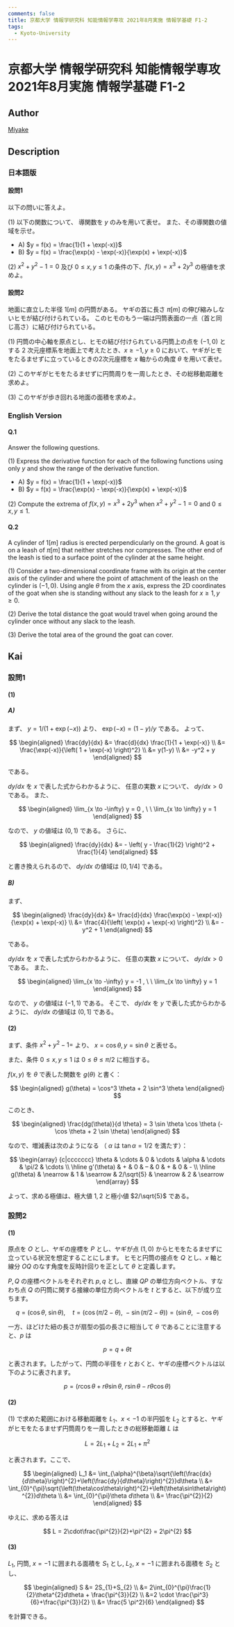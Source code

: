 ```yaml
---
comments: false
title: 京都大学 情報学研究科 知能情報学専攻 2021年8月実施 情報学基礎 F1-2
tags:
  - Kyoto-University
---
```

# 京都大学 情報学研究科 知能情報学専攻 2021年8月実施 情報学基礎 F1-2

## **Author**
[Miyake](https://miyake.github.io/exams/index.html)

## **Description**
### 日本語版
#### 設問1
以下の問いに答えよ。

(1) 以下の関数について、 導関数を $y$ のみを用いて表せ。 また、その導関数の値域を示せ。

 - A) $y = f(x) = \frac{1}{1 + \exp(-x)}$
 - B) $y = f(x) = \frac{\exp(x) - \exp(-x)}{\exp(x) + \exp(-x)}$

(2) $x^2 + y^2 - 1 = 0$ 及び $0 \le x,y \le 1$ の条件の下、$f(x, y) = x^3 + 2y^3$ の極値を求めよ。

#### 設問2
地面に直立した半径 $1[m]$ の円筒がある。 ヤギの首に長さ $\pi[m]$ の伸び縮みしないヒモが結び付けられている。 このヒモのもう一端は円筒表面の一点（首と同じ高さ）に結び付けられている。

(1) 円筒の中心軸を原点とし、ヒモの結び付けられている円筒上の点を $(-1,0)$ とする $2$ 次元座標系を地面上で考えたとき、$x \ge -1, y \ge 0$ において、ヤギがヒモをたるませずに立っているときの2次元座標を $x$ 軸からの角度 $\theta$ を用いて表せ。

(2) このヤギがヒモをたるませずに円筒周りを一周したとき、その総移動距離を求めよ。

(3) このヤギが歩き回れる地面の面積を求めよ。


### English Version
#### Q.1
Answer the following questions.

(1) Express the derivative function for each of the following functions using only $y$ and show the range of the derivative function.

 - A) $y = f(x) = \frac{1}{1 + \exp(-x)}$
 - B) $y = f(x) = \frac{\exp(x) - \exp(-x)}{\exp(x) + \exp(-x)}$

(2) Compute the extrema of $f(x, y) = x^3 + 2y^3$ when $x^2 + y^2 - 1 = 0$ and $0 \le x,y \le 1$.

#### Q.2
A cylinder of $1[m]$ radius is erected perpendicularly on the ground. A goat is on a leash
of $\pi[m]$ that neither stretches nor compresses. The other end of the leash is tied to a surface
point of the cylinder at the same height.

(1) Consider a two-dimensional coordinate frame with its origin at the center axis of the
cylinder and where the point of attachment of the leash on the cylinder is $(-1, 0)$.
Using angle $\theta$ from the $x$ axis, express the 2D coordinates of the goat when she is standing without any slack to the leash for $x \ge 1,y \ge 0$.

(2) Derive the total distance the goat would travel when going around the cylinder once without
any slack to the leash.

(3) Derive the total area of the ground the goat can cover.

## **Kai**
### 設問1
#### (1)
##### A) 
まず、 $y=1/(1+\exp(-x))$ より、 $\exp(-x) = (1-y)/y$ である。
よって、

$$
\begin{aligned}
\frac{dy}{dx}
&= \frac{d}{dx} \frac{1}{1 + \exp(-x)}
\\
&= \frac{\exp(-x)}{\left( 1 + \exp(-x) \right)^2}
\\
&= y(1-y)
\\
&= -y^2 + y
\end{aligned}
$$

である。

$dy/dx$ を $x$ で表した式からわかるように、
任意の実数 $x$ について、 $dy/dx \gt 0$ である。
また、

$$
\begin{aligned}
\lim_{x \to -\infty} y = 0
, \ \ 
\lim_{x \to \infty} y = 1
\end{aligned}
$$

なので、 $y$ の値域は $(0,1)$ である。
さらに、

$$
\begin{aligned}
\frac{dy}{dx}
&= - \left( y - \frac{1}{2} \right)^2 + \frac{1}{4}
\end{aligned}
$$

と書き換えられるので、 $dy/dx$ の値域は $(0,1/4]$ である。

##### B)
まず、

$$
\begin{aligned}
\frac{dy}{dx}
&= \frac{d}{dx} \frac{\exp(x) - \exp(-x)}{\exp(x) + \exp(-x)}
\\
&= \frac{4}{\left( \exp(x) + \exp(-x) \right)^2}
\\
&= -y^2 + 1
\end{aligned}
$$

である。

$dy/dx$ を $x$ で表した式からわかるように、
任意の実数 $x$ について、 $dy/dx \gt 0$ である。
また、

$$
\begin{aligned}
\lim_{x \to -\infty} y = -1
, \ \ 
\lim_{x \to \infty} y = 1
\end{aligned}
$$

なので、 $y$ の値域は $(-1,1)$ である。
そこで、 $dy/dx$ を $y$ で表した式からわかるように、
$dy/dx$ の値域は $(0,1]$ である。

#### (2)
まず、条件 $x^2+y^2-1=$ より、 $x = \cos \theta, y = \sin \theta$ と表せる。

また、条件 $0 \leq x, y \leq 1$ は $0 \leq \theta \leq \pi/2$ に相当する。

$f(x,y)$ を $\theta$ で表した関数を $g(\theta)$ と書く：

$$
\begin{aligned}
g(\theta) = \cos^3 \theta + 2 \sin^3 \theta
\end{aligned}
$$

このとき、

$$
\begin{aligned}
\frac{dg(\theta)}{d \theta} = 3 \sin \theta \cos \theta (- \cos \theta + 2 \sin \theta)
\end{aligned}
$$

なので、増減表は次のようになる
（ $\alpha$ は $\tan \alpha = 1/2$ を満たす）：

$$
\begin{array}
{c|ccccccc}
\theta     & \cdots & 0 & \cdots & \alpha & \cdots & \pi/2 & \cdots \\ \hline
g'(\theta) & + & 0 & – & 0 & + & 0 & - \\ \hline
g(\theta)  & \nearrow & 1 & \searrow & 2/\sqrt{5} & \nearrow & 2 & \searrow
\end{array}
$$

よって、求める極値は、極大値 $1,2$ と極小値 $2/\sqrt{5}$ である。

### 設問2
#### (1)
原点を $O$ とし、ヤギの座標を $P$ とし、ヤギが点 $(1,0)$ からヒモをたるませずに立っている状況を想定することにします。
ヒモと円筒の接点を $Q$ とし、$x$ 軸と線分 $OQ$ のなす角度を反時計回りを正として $\theta$ と定義します。

$P, Q$ の座標ベクトルをそれぞれ $p, q$ とし、直線 $QP$ の単位方向ベクトル、すなわち点 $Q$ の円筒に関する接線の単位方向ベクトルを $t$ とすると、以下が成り立ちます。

$$
q = (\cos\theta,~\sin\theta),\quad t = (\cos(\pi/2-\theta),~-\sin(\pi/2-\theta))=(\sin\theta,~-\cos\theta)
$$

一方、ほどけた紐の長さが扇型の弧の長さに相当して $\theta$ であることに注意すると、$p$ は

$$
p = q + \theta t
$$

と表されます。したがって、円筒の半径を $r$ とおくと、ヤギの座標ベクトルは以下のように表されます。

$$
p = (r\cos\theta+r\theta\sin\theta,~r\sin\theta-r\theta\cos\theta)
$$

#### (2)
(1) で求めた範囲における移動距離を $L_1$、$x < -1$ の半円弧を $L_2$ とすると、ヤギがヒモをたるませず円筒周りを一周したときの総移動距離 $L$ は

$$
L = 2L_{1}+L_{2} = 2L_{1}+\pi^{2}
$$

と表されます。ここで、

$$
\begin{aligned}
L_1 &= \int_{\alpha}^{\beta}\sqrt{\left(\frac{dx}{d\theta}\right)^{2}+\left(\frac{dy}{d\theta}\right)^{2}}d\theta \\
&= \int_{0}^{\pi}\sqrt{\left(\theta\cos\theta\right)^{2}+\left(\theta\sin\theta\right)^{2}}d\theta \\
&= \int_{0}^{\pi}\theta d\theta \\
&= \frac{\pi^{2}}{2}
\end{aligned}
$$

ゆえに、求める答えは

$$
L = 2\cdot\frac{\pi^{2}}{2}+\pi^{2} = 2\pi^{2}
$$

#### (3)
$L_1$, 円筒, $x = -1$ に囲まれる面積を $S_1$ とし, $L_2$, $x = -1$ に囲まれる面積を $S_2$ とし、

$$
\begin{aligned}
S &= 2S_{1}+S_{2} \\
&= 2\int_{0}^{\pi}\frac{1}{2}\theta^{2}d\theta + \frac{\pi^{3}}{2} \\
&=2 \cdot \frac{\pi^3}{6}+\frac{\pi^{3}}{2} \\
&= \frac{5 \pi^2}{6}
\end{aligned}
$$

を計算できる。